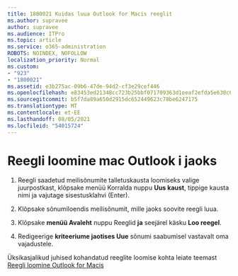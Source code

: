 ```yaml
---
title: 1800021 Kuidas luua Outlook for Macis reeglit
ms.author: supravee
author: supravee
ms.audience: ITPro
ms.topic: article
ms.service: o365-administration
ROBOTS: NOINDEX, NOFOLLOW
localization_priority: Normal
ms.custom:
- "923"
- "1800021"
ms.assetid: e3b275ac-09b6-47de-94d2-cf3e29cef446
ms.openlocfilehash: e83453ed21348cc723b25bbf071709363d1eeaf2efda5e630c6431f62d348037
ms.sourcegitcommit: b5f7da89a650d2915dc652449623c78be6247175
ms.translationtype: MT
ms.contentlocale: et-EE
ms.lasthandoff: 08/05/2021
ms.locfileid: "54015724"
---
```

# <a name="how-to-create-a-rule-in-outlook-for-mac"></a>Reegli loomine mac Outlook i jaoks

1. Reegli saadetud meilisõnumite talletuskausta loomiseks valige juurpostkast, klõpsake  menüü Korralda nuppu **Uus kaust**, tippige kausta nimi ja vajutage sisestusklahvi (Enter).

2. Klõpsake sõnumiloendis meilisõnumit, mille jaoks soovite reegli luua.

3. Klõpsake **menüü Avaleht** nuppu Reeglid **ja** seejärel käsku **Loo reegel**.

4. Redigeerige **kriteeriume jaotises Uue** sõnumi saabumisel vastavalt oma vajadustele. 

Üksikasjalikud juhised kohandatud reeglite loomise kohta leiate teemast [Reegli loomine Outlook for Macis](https://aka.ms/AA1uy0v)
  